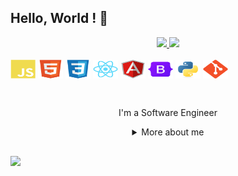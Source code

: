 ## Hello, World ! 👋
<div align="center">
  <a href="https://github.com/victorfyonemoto">
  <img height="170em" src="https://github-readme-stats.vercel.app/api?username=victorfyonemoto&show_icons=true&theme=dracula&include_all_commits=true&count_private=true"/>
  <img height="170em" src="https://github-readme-stats.vercel.app/api/top-langs/?username=victorfyonemoto&layout=compact&langs_count=7&theme=dracula"/>
  </a>
</div>
<div style="display: inline_block"><br>
  <img align="center" alt="Victor-Js" height="30" width="40" src="https://raw.githubusercontent.com/devicons/devicon/master/icons/javascript/javascript-plain.svg"/>
  <img align="center" alt="Victor-HTML" height="30" width="40" src="https://raw.githubusercontent.com/devicons/devicon/master/icons/html5/html5-original.svg"/>
  <img align="center" alt="Victor-CSS" height="30" width="40" src="https://raw.githubusercontent.com/devicons/devicon/master/icons/css3/css3-original.svg"/>
  <img align="center" alt="Victor-React" height="30" width="40" src="https://raw.githubusercontent.com/devicons/devicon/master/icons/react/react-original.svg"/>
  <img align="center" alt="Victor-AngularJS" height="30" width="40" src="https://raw.githubusercontent.com/devicons/devicon/master/icons/angularjs/angularjs-original.svg"/>
  <img align="center" alt="Victor-Bootstrap" height="30" width="40" src="https://raw.githubusercontent.com/devicons/devicon/master/icons/bootstrap/bootstrap-original.svg"/>     
  <img align="center" alt="Victor-Python" height="30" width="40" src="https://raw.githubusercontent.com/devicons/devicon/master/icons/python/python-original.svg"/>
  <img align="center" alt="Victor-Python" height="30" width="40" src="https://raw.githubusercontent.com/devicons/devicon/master/icons/git/git-original.svg"/>
  </div>
  
  <br>
  
  ##
  
  <div align="center">
  
  I'm a Software Engineer 
  
  <details>
  <summary> More about me</summary>
<div align="left">
 
``` js
const vic = {
    personal: {
        fullName: 'Victor Ferreira Yonemoto';
        birthDate: '1994-02-21';
        pronouns: 'he' | 'him';
        interests: ['anime', 'games', 'open source', 'music', 'language learning'];
        motivation: [
            'Making life easier and smarter through tech'; 
            'Help improving diversity and inclusion';
            'Learning new things';
        ],
    },
    technical: {
        technologies: {
            frontEnd: {
                Javascript: ['React'];
                HTML: ['HTML5', 'Semantic HTML'];
                CSS: ['styled-components', 'Bootstrap'];
            },
            backEnd: {
                Javascript: ['Node.js'];
                DB: ['SQL'];
                Python: ['Django'];
            },
        },
    }
}
```
  </div>
</details>
  
  </div>
    
  ##
  
  <div>
    <a href="https://www.linkedin.com/in/victorfyonemoto" target="_blank"><img src="https://img.shields.io/badge/-LinkedIn-%230077B5?style=for-the-badge&logo=linkedin&logoColor=white"></a>   
  </div>
